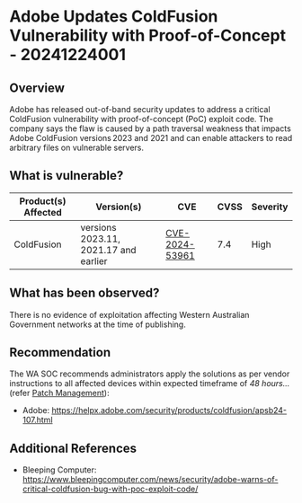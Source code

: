 # Adobe Updates ColdFusion Vulnerability with Proof-of-Concept - 20241224001

## Overview

Adobe has released out-of-band security updates to address a critical ColdFusion vulnerability with proof-of-concept (PoC) exploit code. The company says the flaw is caused by a path traversal weakness that impacts Adobe ColdFusion versions 2023 and 2021 and can enable attackers to read arbitrary files on vulnerable servers.

## What is vulnerable?

| Product(s) Affected | Version(s)                            | CVE                                                               | CVSS | Severity |
| ------------------- | ------------------------------------- | ----------------------------------------------------------------- | ---- | -------- |
| ColdFusion          | versions 2023.11, 2021.17 and earlier | [CVE-2024-53961](https://nvd.nist.gov/vuln/detail/CVE-2024-53961) | 7.4  | High     |

## What has been observed?

There is no evidence of exploitation affecting Western Australian Government networks at the time of publishing.

## Recommendation

The WA SOC recommends administrators apply the solutions as per vendor instructions to all affected devices within expected timeframe of *48 hours...* (refer [Patch Management](../guidelines/patch-management.md)):

- Adobe: <https://helpx.adobe.com/security/products/coldfusion/apsb24-107.html>

## Additional References

- Bleeping Computer: <https://www.bleepingcomputer.com/news/security/adobe-warns-of-critical-coldfusion-bug-with-poc-exploit-code/>
